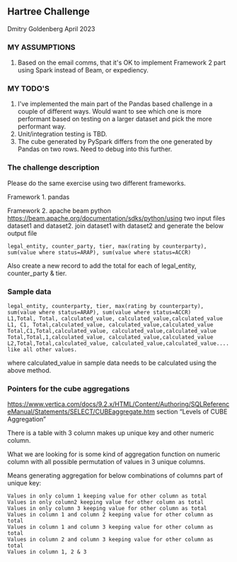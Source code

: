 ## Hartree Challenge

Dmitry Goldenberg
April 2023

### MY ASSUMPTIONS

1. Based on the email comms, that it's OK to implement Framework 2 part using Spark instead of Beam, or expediency.

### MY TODO'S

1. I've implemented the main part of the Pandas based challenge in a couple of different ways. Would want to see 
which one is more performant based on testing on a larger dataset and pick the more performant way.
2. Unit/integration testing is TBD.
3. The cube generated by PySpark differs from the one generated by Pandas on two rows. Need to debug into this further.


### The challenge description

Please do the same exercise using two different frameworks.

Framework 1. pandas

Framework 2. apache beam python https://beam.apache.org/documentation/sdks/python/using two input files dataset1 and 
dataset2.
join dataset1 with dataset2 and generate the below output file

```
legal_entity, counter_party, tier, max(rating by counterparty), 
sum(value where status=ARAP), sum(value where status=ACCR)
```

Also create a new record to add the total for each of legal_entity, counter_party & tier.

### Sample data

```
legal_entity, counterparty, tier, max(rating by counterparty), sum(value where status=ARAP), sum(value where status=ACCR)
L1,Total, Total, calculated_value, calculated_value,calculated_value
L1, C1, Total,calculated_value, calculated_value,calculated_value
Total,C1,Total,calculated_value, calculated_value,calculated_value
Total,Total,1,calculated_value, calculated_value,calculated_value
L2,Total,Total,calculated_value, calculated_value,calculated_value....
like all other values.
```

where calculated_value in sample data needs to be calculated using the above method.

### Pointers for the cube aggregations

https://www.vertica.com/docs/9.2.x/HTML/Content/Authoring/SQLReferenceManual/Statements/SELECT/CUBEaggregate.htm
section “Levels of CUBE Aggregation”

There is a table with 3 column makes up unique key and other numeric column.

What we are looking for is some kind of aggregation function on numeric column with all possible permutation of values 
in 3 unique columns.

Means generating aggregation for below combinations of columns part of unique key:

```
Values in only column 1 keeping value for other column as total
Values in only column2 keeping value for other column as total
Values in only column 3 keeping value for other column as total
Values in column 1 and column 2 keeping value for other column as total
Values in column 1 and column 3 keeping value for other column as total
Values in column 2 and column 3 keeping value for other column as total
Values in column 1, 2 & 3
```

